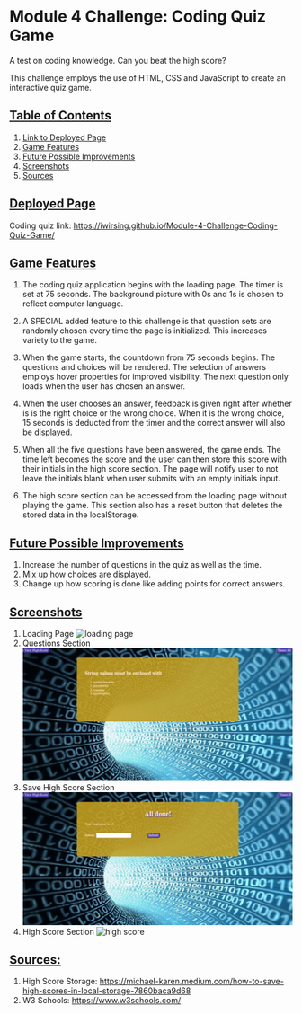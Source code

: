 # Module 4 Challenge: Coding Quiz Game
A test on coding knowledge. Can you beat the high score?

This challenge employs the use of HTML, CSS and JavaScript to create an interactive quiz game.

## <u>Table of Contents</u>
1. [Link to Deployed Page](#deployed-page)
2. [Game Features](#game-features)
3. [Future Possible Improvements](#future-possible-improvements)
4. [Screenshots](#screenshots)
5. [Sources](#sources) 

## <u>Deployed Page</u>

Coding quiz link: https://iwirsing.github.io/Module-4-Challenge-Coding-Quiz-Game/ 

## <u>Game Features</u> 
1. The coding quiz application begins with the loading page. The timer is set at 75 seconds. The background picture with 0s and 1s is chosen to reflect computer language.

2. A SPECIAL added feature to this challenge is that question sets are randomly chosen every time the page is initialized. This increases variety to the game.

3. When the game starts, the countdown from 75 seconds begins. The questions and choices will be rendered. The selection of answers employs hover properties for improved visibility. The next question only loads when the user has chosen an answer.

4. When the user chooses an answer, feedback is given right after whether is is the right choice or the wrong choice. When it is the wrong choice, 15 seconds is deducted from the timer and the correct answer will also be displayed.

5. When all the five questions have been answered, the game ends. The time left becomes the score and the user can then store this score with their initials in the high score section. The page will notify user to not leave the initials blank when user submits with an empty initials input.

6. The high score section can be accessed from the loading page without playing the game. This section also has a reset button that deletes the stored data in the localStorage.

## <u>Future Possible Improvements</u>
1. Increase the number of questions in the quiz as well as the time.
2. Mix up how choices are displayed.
3. Change up how scoring is done like adding points for correct answers.


## <u>Screenshots</u>
1. Loading Page
![loading page](./Assets/images/loading%20page.png)
2. Questions Section
![questions page](./Assets/images/question%20page.png)
3. Save High Score Section
![save high score section](./Assets/images/save%20high%20score%20section.png)
3. High Score Section
![high score](./Assets/images/highscore-2.png)

## <u>Sources:</u>

1. High Score Storage: https://michael-karen.medium.com/how-to-save-high-scores-in-local-storage-7860baca9d68
2. W3 Schools: https://www.w3schools.com/

